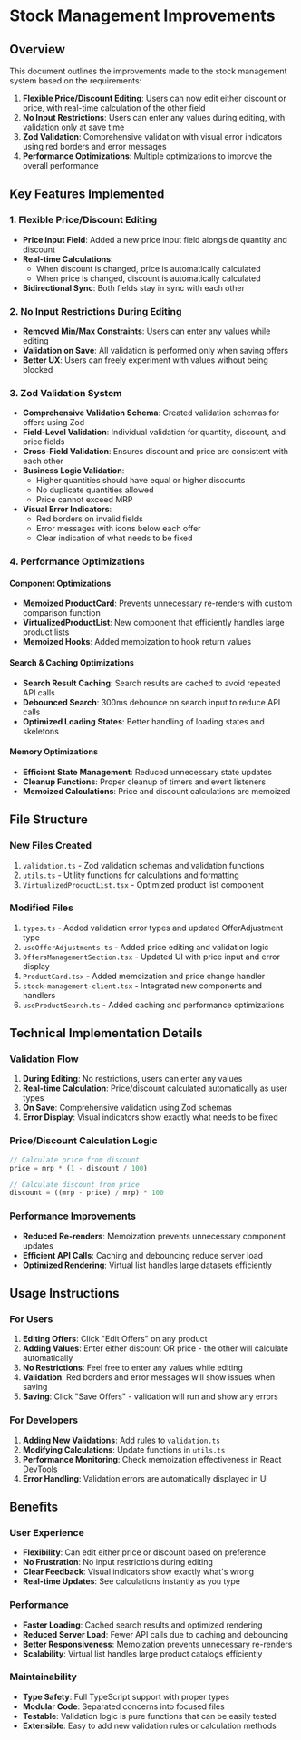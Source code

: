 # Stock Management Improvements

## Overview
This document outlines the improvements made to the stock management system based on the requirements:

1. **Flexible Price/Discount Editing**: Users can now edit either discount or price, with real-time calculation of the other field
2. **No Input Restrictions**: Users can enter any values during editing, with validation only at save time
3. **Zod Validation**: Comprehensive validation with visual error indicators using red borders and error messages
4. **Performance Optimizations**: Multiple optimizations to improve the overall performance

## Key Features Implemented

### 1. Flexible Price/Discount Editing
- **Price Input Field**: Added a new price input field alongside quantity and discount
- **Real-time Calculations**: 
  - When discount is changed, price is automatically calculated
  - When price is changed, discount is automatically calculated
- **Bidirectional Sync**: Both fields stay in sync with each other

### 2. No Input Restrictions During Editing
- **Removed Min/Max Constraints**: Users can enter any values while editing
- **Validation on Save**: All validation is performed only when saving offers
- **Better UX**: Users can freely experiment with values without being blocked

### 3. Zod Validation System
- **Comprehensive Validation Schema**: Created validation schemas for offers using Zod
- **Field-Level Validation**: Individual validation for quantity, discount, and price fields
- **Cross-Field Validation**: Ensures discount and price are consistent with each other
- **Business Logic Validation**: 
  - Higher quantities should have equal or higher discounts
  - No duplicate quantities allowed
  - Price cannot exceed MRP
- **Visual Error Indicators**:
  - Red borders on invalid fields
  - Error messages with icons below each offer
  - Clear indication of what needs to be fixed

### 4. Performance Optimizations

#### Component Optimizations
- **Memoized ProductCard**: Prevents unnecessary re-renders with custom comparison function
- **VirtualizedProductList**: New component that efficiently handles large product lists
- **Memoized Hooks**: Added memoization to hook return values

#### Search & Caching Optimizations
- **Search Result Caching**: Search results are cached to avoid repeated API calls
- **Debounced Search**: 300ms debounce on search input to reduce API calls
- **Optimized Loading States**: Better handling of loading states and skeletons

#### Memory Optimizations
- **Efficient State Management**: Reduced unnecessary state updates
- **Cleanup Functions**: Proper cleanup of timers and event listeners
- **Memoized Calculations**: Price and discount calculations are memoized

## File Structure

### New Files Created
1. `validation.ts` - Zod validation schemas and validation functions
2. `utils.ts` - Utility functions for calculations and formatting
3. `VirtualizedProductList.tsx` - Optimized product list component

### Modified Files
1. `types.ts` - Added validation error types and updated OfferAdjustment type
2. `useOfferAdjustments.ts` - Added price editing and validation logic
3. `OffersManagementSection.tsx` - Updated UI with price input and error display
4. `ProductCard.tsx` - Added memoization and price change handler
5. `stock-management-client.tsx` - Integrated new components and handlers
6. `useProductSearch.ts` - Added caching and performance optimizations

## Technical Implementation Details

### Validation Flow
1. **During Editing**: No restrictions, users can enter any values
2. **Real-time Calculation**: Price/discount calculated automatically as user types
3. **On Save**: Comprehensive validation using Zod schemas
4. **Error Display**: Visual indicators show exactly what needs to be fixed

### Price/Discount Calculation Logic
```typescript
// Calculate price from discount
price = mrp * (1 - discount / 100)

// Calculate discount from price  
discount = ((mrp - price) / mrp) * 100
```

### Performance Improvements
- **Reduced Re-renders**: Memoization prevents unnecessary component updates
- **Efficient API Calls**: Caching and debouncing reduce server load
- **Optimized Rendering**: Virtual list handles large datasets efficiently

## Usage Instructions

### For Users
1. **Editing Offers**: Click "Edit Offers" on any product
2. **Adding Values**: Enter either discount OR price - the other will calculate automatically
3. **No Restrictions**: Feel free to enter any values while editing
4. **Validation**: Red borders and error messages will show issues when saving
5. **Saving**: Click "Save Offers" - validation will run and show any errors

### For Developers
1. **Adding New Validations**: Add rules to `validation.ts`
2. **Modifying Calculations**: Update functions in `utils.ts`
3. **Performance Monitoring**: Check memoization effectiveness in React DevTools
4. **Error Handling**: Validation errors are automatically displayed in UI

## Benefits

### User Experience
- **Flexibility**: Can edit either price or discount based on preference
- **No Frustration**: No input restrictions during editing
- **Clear Feedback**: Visual indicators show exactly what's wrong
- **Real-time Updates**: See calculations instantly as you type

### Performance
- **Faster Loading**: Cached search results and optimized rendering
- **Reduced Server Load**: Fewer API calls due to caching and debouncing
- **Better Responsiveness**: Memoization prevents unnecessary re-renders
- **Scalability**: Virtual list handles large product catalogs efficiently

### Maintainability
- **Type Safety**: Full TypeScript support with proper types
- **Modular Code**: Separated concerns into focused files
- **Testable**: Validation logic is pure functions that can be easily tested
- **Extensible**: Easy to add new validation rules or calculation methods
